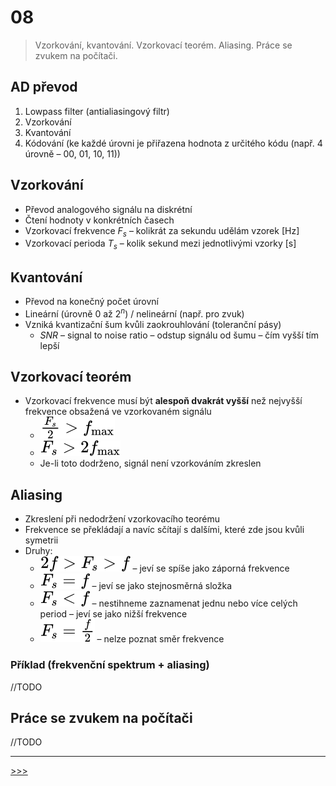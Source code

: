 # 08

> Vzorkování, kvantování. Vzorkovací teorém. Aliasing. Práce se zvukem na počítači.

## AD převod

1. Lowpass filter (antialiasingový filtr)
2. Vzorkování
3. Kvantování
4. Kódování (ke každé úrovni je přiřazena hodnota z určitého kódu (např. 4 úrovně – 00, 01, 10, 11))

## Vzorkování

* Převod analogového signálu na diskrétní
* Čtení hodnoty v konkrétních časech
* Vzorkovací frekvence _F<sub>s</sub>_ – kolikrát za sekundu udělám vzorek [Hz]
* Vzorkovací perioda  _T<sub>s</sub>_ – kolik sekund mezi jednotlivými vzorky [s]

## Kvantování

* Převod na konečný počet úrovní
* Lineární (úrovně 0 až 2<sup>_n_</sup>) / nelineární (např. pro zvuk)
* Vzniká kvantizační šum kvůli zaokrouhlování (toleranční pásy)
  * _SNR_ – signal to noise ratio – odstup signálu od šumu – čím vyšší tím lepší

## Vzorkovací teorém

* Vzorkovací frekvence musí být __alespoň dvakrát vyšší__ než nejvyšší frekvence obsažená ve vzorkovaném signálu
  * <img alt="" src=".\MG\svg\08_s01.svg"><!-- $\frac{F_s}{2}>f_{\max}$ -->
  * <img alt="" src=".\MG\svg\08_s02.svg"><!-- $F_s>2f_{\max}$ -->
  * Je-li toto dodrženo, signál není vzorkováním zkreslen

## Aliasing

* Zkreslení při nedodržení vzorkovacího teorému
* Frekvence se překládají a navíc sčítají s dalšími, které zde jsou kvůli symetrii
* Druhy:
  * <img alt="" src=".\MG\svg\08_s03.svg"><!-- $2f>F_s>f$ -->  – jeví se spíše jako záporná frekvence
  * <img alt="" src=".\MG\svg\08_s04.svg"><!-- $F_s=f$ --> – jeví se jako stejnosměrná složka
  * <img alt="" src=".\MG\svg\08_s05.svg"><!-- $F_s<f$ --> – nestihneme zaznamenat jednu nebo více celých period – jeví se jako nižší frekvence
  * <img alt="" src=".\MG\svg\08_s06.svg"><!-- $F_s=\frac{f}{2}$ --> – nelze poznat směr frekvence

### Příklad (frekvenční spektrum + aliasing)

//TODO

## Práce se zvukem na počítači

//TODO

---
[>>>](./09.MD)
